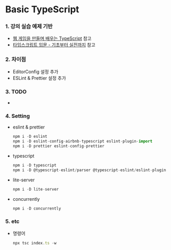 # Basic TypeScript

### 1. 강의 실습 예제 기반

- [웹 게임을 만들며 배우는 TypeScript](https://www.inflearn.com/course/%EC%9B%B9%EA%B2%8C%EC%9E%84%EC%9D%84-%EB%A7%8C%EB%93%A4%EB%A9%B0-%EB%B0%B0%EC%9A%B0%EB%8A%94-typescript "웹 게임을 만들며 배우는 TypeScript") 참고
- [타입스크립트 입문 - 기초부터 실전까지](https://www.inflearn.com/course/%ED%83%80%EC%9E%85%EC%8A%A4%ED%81%AC%EB%A6%BD%ED%8A%B8-%EC%9E%85%EB%AC%B8# "타입스크립트 입문 - 기초부터 실전까지") 참고

### 2. 차이점

- EditorConfig 설정 추가
- ESLint & Prettier 설정 추가

### 3. TODO

-

### 4. Setting

- eslint & prettier

  ```javascript
  npm i -D eslint
  npm i -D eslint-config-airbnb-typescript eslint-plugin-import
  npm i -D prettier eslint-config-prettier
  ```

- typescript

  ```javascript
  npm i -D typescript
  npm i -D @typescript-eslint/parser @typescript-eslint/eslint-plugin
  ```

- lite-server

  ```javascript
  npm i -D lite-server
  ```

- concurrently

  ```javascript
  npm i -D concurrently
  ```

### 5. etc

- 명령어

  ```javascript
  npx tsc index.ts -w
  ```
